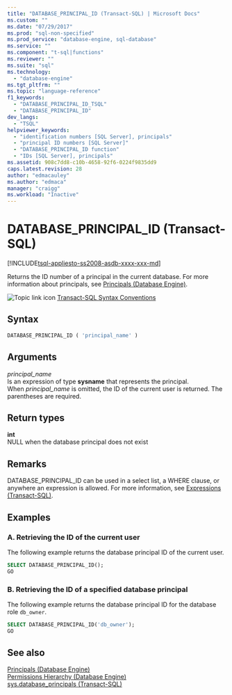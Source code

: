 ```yaml
---
title: "DATABASE_PRINCIPAL_ID (Transact-SQL) | Microsoft Docs"
ms.custom: ""
ms.date: "07/29/2017"
ms.prod: "sql-non-specified"
ms.prod_service: "database-engine, sql-database"
ms.service: ""
ms.component: "t-sql|functions"
ms.reviewer: ""
ms.suite: "sql"
ms.technology: 
  - "database-engine"
ms.tgt_pltfrm: ""
ms.topic: "language-reference"
f1_keywords: 
  - "DATABASE_PRINCIPAL_ID_TSQL"
  - "DATABASE_PRINCIPAL_ID"
dev_langs: 
  - "TSQL"
helpviewer_keywords: 
  - "identification numbers [SQL Server], principals"
  - "principal ID numbers [SQL Server]"
  - "DATABASE_PRINCIPAL_ID function"
  - "IDs [SQL Server], principals"
ms.assetid: 908c7dd8-c10b-4658-92f6-0224f9835dd9
caps.latest.revision: 28
author: "edmacauley"
ms.author: "edmaca"
manager: "craigg"
ms.workload: "Inactive"
---
```

# DATABASE_PRINCIPAL_ID (Transact-SQL)
[!INCLUDE[tsql-appliesto-ss2008-asdb-xxxx-xxx-md](../../includes/tsql-appliesto-ss2008-asdb-xxxx-xxx-md.md)]

Returns the ID number of a principal in the current database. For more information about principals, see [Principals &#40;Database Engine&#41;](../../relational-databases/security/authentication-access/principals-database-engine.md).
  
![Topic link icon](../../database-engine/configure-windows/media/topic-link.gif "Topic link icon") [Transact-SQL Syntax Conventions](../../t-sql/language-elements/transact-sql-syntax-conventions-transact-sql.md)
  
## Syntax  
  
```sql
DATABASE_PRINCIPAL_ID ( 'principal_name' )  
```  
  
## Arguments  
*principal_name*  
Is an expression of type **sysname** that represents the principal.  
When *principal_name* is omitted, the ID of the current user is returned. The parentheses are required.
  
## Return types
**int**  
NULL when the database principal does not exist
  
## Remarks  
DATABASE_PRINCIPAL_ID can be used in a select list, a WHERE clause, or anywhere an expression is allowed. For more information, see [Expressions &#40;Transact-SQL&#41;](../../t-sql/language-elements/expressions-transact-sql.md).
  
## Examples  
  
### A. Retrieving the ID of the current user  
The following example returns the database principal ID of the current user.
  
```sql
SELECT DATABASE_PRINCIPAL_ID();  
GO  
```  
  
### B. Retrieving the ID of a specified database principal  
The following example returns the database principal ID for the database role `db_owner`.
  
```sql
SELECT DATABASE_PRINCIPAL_ID('db_owner');  
GO  
```  
  
## See also
[Principals &#40;Database Engine&#41;](../../relational-databases/security/authentication-access/principals-database-engine.md)  
[Permissions Hierarchy &#40;Database Engine&#41;](../../relational-databases/security/permissions-hierarchy-database-engine.md)  
[sys.database_principals &#40;Transact-SQL&#41;](../../relational-databases/system-catalog-views/sys-database-principals-transact-sql.md)
  
  
